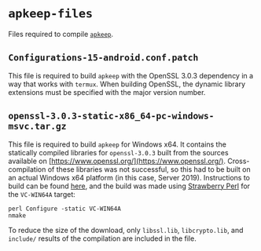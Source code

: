 # `apkeep-files`

Files required to compile [`apkeep`](https://www.github.com/EFForg/apkeep/).

## `Configurations-15-android.conf.patch`

This file is required to build `apkeep` with the OpenSSL 3.0.3 dependency in a way that works with `termux`.  When building OpenSSL, the dynamic library extensions must be specified with the major version number.

## `openssl-3.0.3-static-x86_64-pc-windows-msvc.tar.gz`

This file is required to build `apkeep` for Windows x64.  It contains the statically compiled libraries for `openssl-3.0.3` built from the sources available on [https://www.openssl.org/](https://www.openssl.org/).  Cross-compilation of these libraries was not successful, so this had to be built on an actual Windows x64 platform (in this case, Server 2019).  Instructions to build can be found [here](https://wiki.openssl.org/index.php/Compilation_and_Installation#W64), and the build was made using [Strawberry Perl](https://strawberryperl.com/) for the `VC-WIN64A` target:

    perl Configure -static VC-WIN64A
    nmake

To reduce the size of the download, only `libssl.lib`, `libcrypto.lib`, and `include/` results of the compilation are included in the file.
